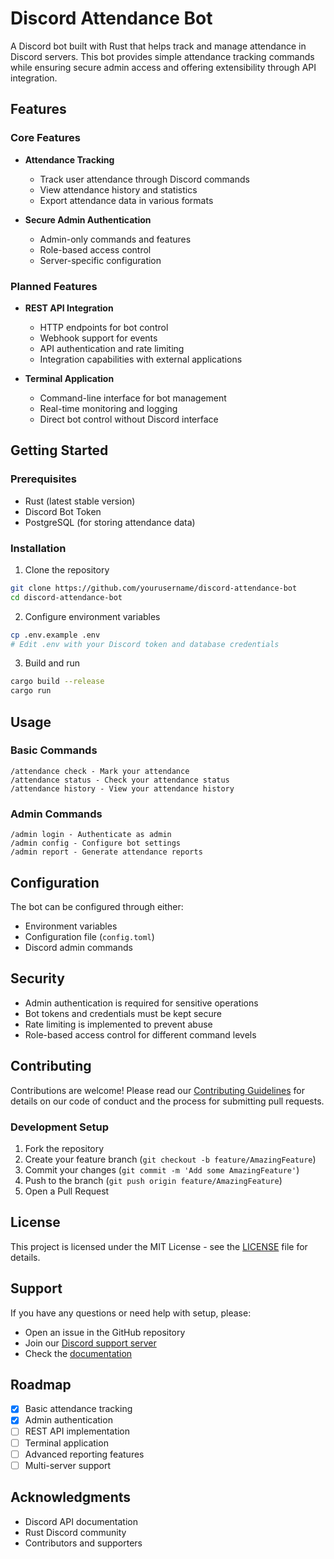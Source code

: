 # Discord Attendance Bot

A Discord bot built with Rust that helps track and manage attendance in Discord servers. This bot provides simple attendance tracking commands while ensuring secure admin access and offering extensibility through API integration.

## Features

### Core Features
- **Attendance Tracking**
  - Track user attendance through Discord commands
  - View attendance history and statistics
  - Export attendance data in various formats

- **Secure Admin Authentication**
  - Admin-only commands and features
  - Role-based access control
  - Server-specific configuration

### Planned Features
- **REST API Integration**
  - HTTP endpoints for bot control
  - Webhook support for events
  - API authentication and rate limiting
  - Integration capabilities with external applications

- **Terminal Application**
  - Command-line interface for bot management
  - Real-time monitoring and logging
  - Direct bot control without Discord interface

## Getting Started

### Prerequisites
- Rust (latest stable version)
- Discord Bot Token
- PostgreSQL (for storing attendance data)

### Installation
1. Clone the repository
```bash
git clone https://github.com/yourusername/discord-attendance-bot
cd discord-attendance-bot
```

2. Configure environment variables
```bash
cp .env.example .env
# Edit .env with your Discord token and database credentials
```

3. Build and run
```bash
cargo build --release
cargo run
```

## Usage

### Basic Commands
```
/attendance check - Mark your attendance
/attendance status - Check your attendance status
/attendance history - View your attendance history
```

### Admin Commands
```
/admin login - Authenticate as admin
/admin config - Configure bot settings
/admin report - Generate attendance reports
```

## Configuration

The bot can be configured through either:
- Environment variables
- Configuration file (`config.toml`)
- Discord admin commands

## Security

- Admin authentication is required for sensitive operations
- Bot tokens and credentials must be kept secure
- Rate limiting is implemented to prevent abuse
- Role-based access control for different command levels

## Contributing

Contributions are welcome! Please read our [Contributing Guidelines](CONTRIBUTING.md) for details on our code of conduct and the process for submitting pull requests.

### Development Setup
1. Fork the repository
2. Create your feature branch (`git checkout -b feature/AmazingFeature`)
3. Commit your changes (`git commit -m 'Add some AmazingFeature'`)
4. Push to the branch (`git push origin feature/AmazingFeature`)
5. Open a Pull Request

## License

This project is licensed under the MIT License - see the [LICENSE](LICENSE) file for details.

## Support

If you have any questions or need help with setup, please:
- Open an issue in the GitHub repository
- Join our [Discord support server](#)
- Check the [documentation](#)

## Roadmap

- [x] Basic attendance tracking
- [x] Admin authentication
- [ ] REST API implementation
- [ ] Terminal application
- [ ] Advanced reporting features
- [ ] Multi-server support

## Acknowledgments

- Discord API documentation
- Rust Discord community
- Contributors and supporters

